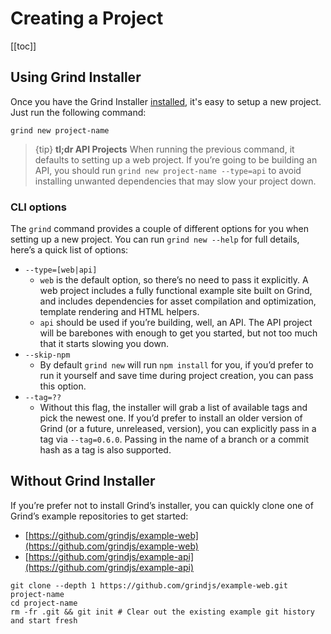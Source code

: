# Creating a Project

[[toc]]

## Using Grind Installer
Once you have the Grind Installer [installed](installation#installing-grinds-installer), it's easy to setup a new project.  Just run the following command:
```shell
grind new project-name
```

> {tip} **tl;dr API Projects** When running the previous command, it defaults to setting up a web project.  If you’re going to be building an API, you should run `grind new project-name --type=api` to avoid installing unwanted dependencies that may slow your project down.

### CLI options
The `grind` command provides a couple of different options for you when setting up a new project.  You can run `grind new --help` for full details, here’s a quick list of options:

* `--type=[web|api]`
	* `web` is the default option, so there’s no need to pass it explicitly.  A web project includes a fully functional example site built on Grind, and includes dependencies for asset compilation and optimization, template rendering and HTML helpers.
	* `api` should be used if you’re building, well, an API.  The API project will be barebones with enough to get you started, but not too much that it starts slowing you down.
* `--skip-npm`
	* By default `grind new` will run `npm install` for you, if you’d prefer to run it yourself and save time during project creation, you can pass this option.
* `--tag=??`
	* Without this flag, the installer will grab a list of available tags and pick the newest one.  If you’d prefer to install an older version of Grind (or a future, unreleased, version), you can explicitly pass in a tag via `--tag=0.6.0`.  Passing in the name of a branch or a commit hash as a tag is also supported.

## Without Grind Installer
If you’re prefer not to install Grind’s installer, you can quickly clone one of Grind’s example repositories to get started:

* [https://github.com/grindjs/example-web](https://github.com/grindjs/example-web)
* [https://github.com/grindjs/example-api](https://github.com/grindjs/example-api)

```shell
git clone --depth 1 https://github.com/grindjs/example-web.git project-name
cd project-name
rm -fr .git && git init # Clear out the existing example git history and start fresh
```
